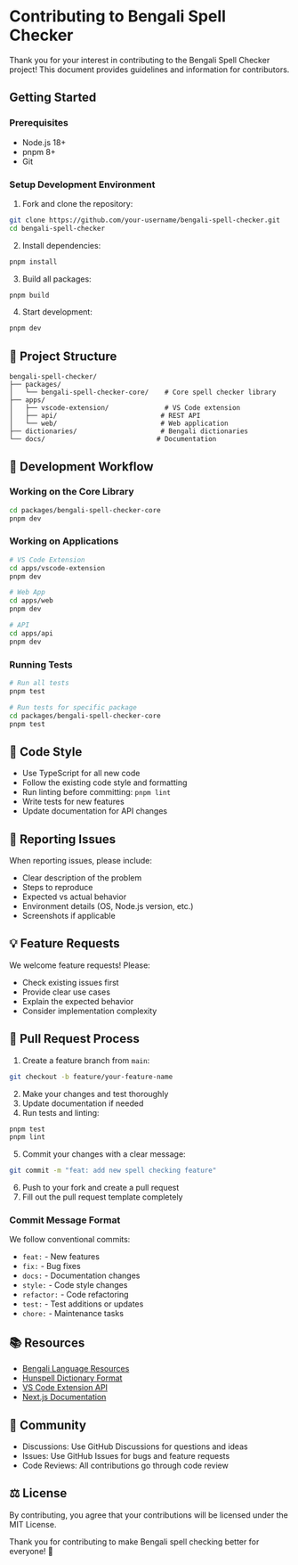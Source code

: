 # Contributing to Bengali Spell Checker

Thank you for your interest in contributing to the Bengali Spell Checker project! This document provides guidelines and information for contributors.

## Getting Started

### Prerequisites

- Node.js 18+
- pnpm 8+
- Git

### Setup Development Environment

1. Fork and clone the repository:

```bash
git clone https://github.com/your-username/bengali-spell-checker.git
cd bengali-spell-checker
```

2. Install dependencies:

```bash
pnpm install
```

3. Build all packages:

```bash
pnpm build
```

4. Start development:

```bash
pnpm dev
```

## 📁 Project Structure

```
bengali-spell-checker/
├── packages/
│   └── bengali-spell-checker-core/    # Core spell checker library
├── apps/
│   ├── vscode-extension/              # VS Code extension
│   ├── api/                          # REST API
│   └── web/                          # Web application
├── dictionaries/                     # Bengali dictionaries
└── docs/                            # Documentation
```

## 🔧 Development Workflow

### Working on the Core Library

```bash
cd packages/bengali-spell-checker-core
pnpm dev
```

### Working on Applications

```bash
# VS Code Extension
cd apps/vscode-extension
pnpm dev

# Web App
cd apps/web
pnpm dev

# API
cd apps/api
pnpm dev
```

### Running Tests

```bash
# Run all tests
pnpm test

# Run tests for specific package
cd packages/bengali-spell-checker-core
pnpm test
```

## 📝 Code Style

- Use TypeScript for all new code
- Follow the existing code style and formatting
- Run linting before committing: `pnpm lint`
- Write tests for new features
- Update documentation for API changes

## 🐛 Reporting Issues

When reporting issues, please include:

- Clear description of the problem
- Steps to reproduce
- Expected vs actual behavior
- Environment details (OS, Node.js version, etc.)
- Screenshots if applicable

## 💡 Feature Requests

We welcome feature requests! Please:

- Check existing issues first
- Provide clear use cases
- Explain the expected behavior
- Consider implementation complexity

## 🔀 Pull Request Process

1. Create a feature branch from `main`:

```bash
git checkout -b feature/your-feature-name
```

2. Make your changes and test thoroughly
3. Update documentation if needed
4. Run tests and linting:

```bash
pnpm test
pnpm lint
```

5. Commit your changes with a clear message:

```bash
git commit -m "feat: add new spell checking feature"
```

6. Push to your fork and create a pull request
7. Fill out the pull request template completely

### Commit Message Format

We follow conventional commits:

- `feat:` - New features
- `fix:` - Bug fixes
- `docs:` - Documentation changes
- `style:` - Code style changes
- `refactor:` - Code refactoring
- `test:` - Test additions or updates
- `chore:` - Maintenance tasks

## 📚 Resources

- [Bengali Language Resources](https://en.wikipedia.org/wiki/Bengali_language)
- [Hunspell Dictionary Format](https://github.com/hunspell/hunspell)
- [VS Code Extension API](https://code.visualstudio.com/api)
- [Next.js Documentation](https://nextjs.org/docs)

## 🤝 Community

- Discussions: Use GitHub Discussions for questions and ideas
- Issues: Use GitHub Issues for bugs and feature requests
- Code Reviews: All contributions go through code review

## ⚖️ License

By contributing, you agree that your contributions will be licensed under the MIT License.

Thank you for contributing to make Bengali spell checking better for everyone! 🎉
